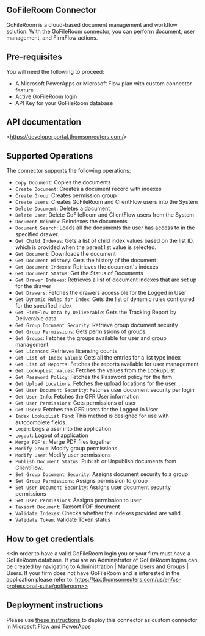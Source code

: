 ﻿
## GoFileRoom Connector
GoFileRoom is a cloud-based document management and workflow solution. With the GoFileRoom connector, you can perform document, user management, and FirmFlow actions.


## Pre-requisites
You will need the following to proceed:
* A Microsoft PowerApps or Microsoft Flow plan with custom connector feature
* Active GoFileRoom login
* API Key for your GoFileRoom database


## API documentation
<<https://developerportal.thomsonreuters.com/>> 


## Supported Operations
The connector supports the following operations:
* `Copy Document`: Copies the documents
* `Create Document`: Creates a document record with indexes
* `Create Group`: Creates permission group
* `Create Users`: Creates GoFileRoom and ClientFlow users into the System
* `Delete Document`: Deletes a document
* `Delete User`: Delete GoFileRoom and ClientFlow users from the System
* `Document Reindex`: Reindexes the documents
* `Document Search`: Loads all the documents the user has access to in the specified drawer.
* `Get Child Indexes`: Gets a list of child index values based on the list ID, which is provided when the parent list value is selected.
* `Get Document`: Downloads the document
* `Get Document History`: Gets the history of the document
* `Get Document Indexes`: Retrieves the document's indexes
* `Get Document Status`: Get the Status of Documents
* `Get Drawer Indexes`: Retrieves a list of document indexes that are set up for the drawer
* `Get Drawers`: Fetches the drawers accessible for the Logged in User
* `Get Dynamic Rules for Index`: Gets the list of dynamic rules configured for the specified index
* `Get FirmFlow Data by Deliverable`: Gets the Tracking Report by Deliverable data
* `Get Group Document Security`: Retrieve group document security
* `Get Group Permissions`: Gets permissions of groups
* `Get Groups`: Fetches the groups available for user and group management
* `Get Licenses`: Retrieves licensing counts
* `Get List of Index Values`: Gets all the entries for a list type index
* `Get List of Reports`: Fetches the reports available for user management
* `Get LookupList Values`: Fetches the values from the LookupList
* `Get Password Policy`: Fetches the Password policy for the firm
* `Get Upload Locations`: Fetches the upload locations for the user
* `Get User Document Security`: Fetches user document security per login
* `Get User Info`: Fetches the GFR User information
* `Get User Permissions`: Gets permissions of user
* `Get Users`: Fetches the GFR users for the Logged in User
* `Index LookupList Find`: This method is designed for use with autocomplete fields.
* `Login`: Logs a user into the application
* `Logout`: Logout of application
* `Merge PDF's`: Merge PDF files together
* `Modify Group`: Modify group permissions
* `Modify User`: Modify user permissions
* `Publish Document Status`: Publish or Unpublish documents from ClientFlow.
* `Set Group Document Security`: Assigns document security to a group
* `Set Group Permissions`: Assigns permission to group
* `Set User Document Security`: Assigns user document security permissions
* `Set User Permissions`: Assigns permission to user
* `Taxsort Document`: Taxsort PDF document
* `Validate Indexes`: Checks whether the indexes provided are valid.
* `Validate Token`: Validate Token status



## How to get credentials
<<In order to have a valid GoFileRoom login you or your firm must have a GoFileRoom database. If you are an Administrator of GoFileRoom logins can be created by navigating to Administration | Manage Users and Groups | Users. If your firm does not have GoFileRoom and is interested in the application please refer to: https://tax.thomsonreuters.com/us/en/cs-professional-suite/gofileroom>> 


## Deployment instructions
Please use [these instructions](https://docs.microsoft.com/en-us/connectors/custom-connectors/paconn-cli) to deploy this connector as custom connector in Microsoft Flow and PowerApps


